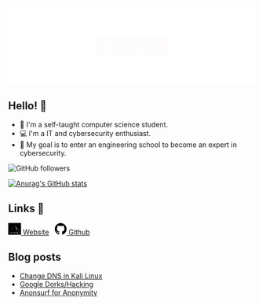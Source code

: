 ![Libta](https://raw.githubusercontent.com/libta-io/libta-io/main/images/banner.png)

## Hello! 👋

- 💼 I'm a self-taught computer science student.
- 💻 I'm a IT and cybersecurity enthusiast.
- 💬 My goal is to enter an engineering school to become an expert in cybersecurity.

![GitHub followers](https://img.shields.io/github/followers/libta-io?style=social)

[![Anurag's GitHub stats](https://github-readme-stats.vercel.app/api?username=libta-io)](https://github.com/anuraghazra/github-readme-stats)

## Links 🔗

[![](https://raw.githubusercontent.com/libta-io/libta-io.github.io/main/assets/images/website.png) Website](https://libta-io.github.io) &nbsp;
[![](https://raw.githubusercontent.com/libta-io/libta-io.github.io/main/assets/images/github.png) Github](https://github.com/libta-io)

## Blog posts
<!-- BLOG-POST-LIST:START -->
- [Change DNS in Kali Linux](https://libta-io.github.io/hacking/change-dns-kali-linux/)
- [Google Dorks/Hacking](https://libta-io.github.io/hacking/google-dorks/)
- [Anonsurf for Anonymity](https://libta-io.github.io/hacking/anonsurf-for-anonymity/)
<!-- BLOG-POST-LIST:END -->
